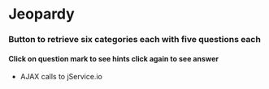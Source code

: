 # Jeopardy
### Button to retrieve six categories each with five questions each
#### Click on question mark to see hints click again to see answer
* AJAX calls to jService.io

